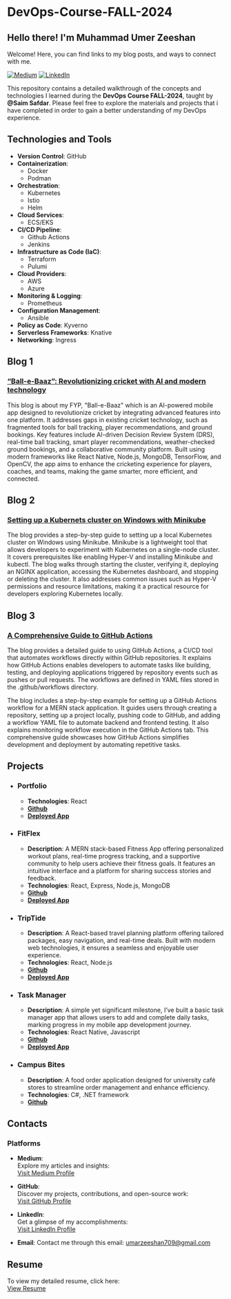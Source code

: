 # DevOps-Course-FALL-2024

## Hello there! I'm Muhammad Umer Zeeshan
Welcome! Here, you can find links to my blog posts, and ways to connect with me.

[![Medium](https://img.shields.io/badge/Medium-Follow-black?style=flat&logo=medium)](https://medium.com/@khalidhamza410)
[![LinkedIn](https://img.shields.io/badge/LinkedIn-Connect-blue?style=flat&logo=linkedin)](https://www.linkedin.com/in/muhammad-umer-zeeshan-365ab3284/)

This repository contains a detailed walkthrough of the concepts and technologies I learned during the **DevOps Course FALL-2024**, taught by **@Saim Safdar**.
Please feel free to explore the materials and projects that i have completed in order to gain a better understanding of my DevOps experience.

## Technologies and Tools

- **Version Control**: GitHub
- **Containerization**: 
  - Docker
  - Podman
- **Orchestration**: 
  - Kubernetes
  - Istio
  - Helm
- **Cloud Services**: 
  - ECS/EKS
- **CI/CD Pipeline**:
  - Github Actions
  - Jenkins
- **Infrastructure as Code (IaC)**: 
  - Terraform
  - Pulumi
- **Cloud Providers**:
  - AWS
  - Azure
- **Monitoring & Logging**:
  - Prometheus
- **Configuration Management**:
  - Ansible
- **Policy as Code**: Kyverno
- **Serverless Frameworks**: Knative
- **Networking**: Ingress

## Blog 1

### [“Ball-e-Baaz”: Revolutionizing cricket with AI and modern technology ](https://medium.com/@umarzeeshan709/ball-e-baaz-revolutionizing-cricket-with-ai-and-modern-technology-6ea9034e945d)

This blog is about my FYP, "Ball-e-Baaz" which is an AI-powered mobile app designed to revolutionize cricket by integrating advanced features into one platform. It addresses gaps in existing cricket technology, such as fragmented tools for ball tracking, player recommendations, and ground bookings. Key features include AI-driven Decision Review System (DRS), real-time ball tracking, smart player recommendations, weather-checked ground bookings, and a collaborative community platform. Built using modern frameworks like React Native, Node.js, MongoDB, TensorFlow, and OpenCV, the app aims to enhance the cricketing experience for players, coaches, and teams, making the game smarter, more efficient, and connected.

## Blog 2

### [Setting up a Kubernets cluster on Windows with Minikube ](https://medium.com/@umarzeeshan709/setting-up-a-kubernets-cluster-on-windows-with-minikube-67fa19e3d6a5)

The blog provides a step-by-step guide to setting up a local Kubernetes cluster on Windows using Minikube. Minikube is a lightweight tool that allows developers to experiment with Kubernetes on a single-node cluster. It covers prerequisites like enabling Hyper-V and installing Minikube and kubectl. The blog walks through starting the cluster, verifying it, deploying an NGINX application, accessing the Kubernetes dashboard, and stopping or deleting the cluster. It also addresses common issues such as Hyper-V permissions and resource limitations, making it a practical resource for developers exploring Kubernetes locally.

## Blog 3

### [A Comprehensive Guide to GitHub Actions ](https://medium.com/@umarzeeshan709/a-comprehensive-guide-to-github-actions-73b4c7bd3255)

The blog provides a detailed guide to using GitHub Actions, a CI/CD tool that automates workflows directly within GitHub repositories. It explains how GitHub Actions enables developers to automate tasks like building, testing, and deploying applications triggered by repository events such as pushes or pull requests. The workflows are defined in YAML files stored in the .github/workflows directory.

The blog includes a step-by-step example for setting up a GitHub Actions workflow for a MERN stack application. It guides users through creating a repository, setting up a project locally, pushing code to GitHub, and adding a workflow YAML file to automate backend and frontend testing. It also explains monitoring workflow execution in the GitHub Actions tab. This comprehensive guide showcases how GitHub Actions simplifies development and deployment by automating repetitive tasks.

## Projects
- ### Portfolio
    - **Technologies**: React
    - **[Github](https://github.com/umer2k200/Portfolio-React)**
    - **[Deployed App](https://portfolio-react-navy-pi.vercel.app/)**
- ### FitFlex
    - **Description**: 
        A MERN stack-based Fitness App offering personalized workout plans, real-time progress tracking, and a supportive community to help users achieve their fitness goals. It features an intuitive interface and a platform for sharing success stories and feedback.
    - **Technologies**: React, Express, Node.js, MongoDB
    - **[Github](https://github.com/umer2k200/FItFlex.git)**
    - **[Deployed App](https://fit-club-react-alpha.vercel.app/)**
- ### TripTide
    - **Description**: 
        A React-based travel planning platform offering tailored packages, easy navigation, and real-time deals. Built with modern web technologies, it ensures a seamless and enjoyable user experience.
    - **Technologies**: React, Node.js
    - **[Github](https://github.com/umer2k200/TripTide.git)**
    - **[Deployed App](https://trip-tide-vq6s.vercel.app/)**
- ### Task Manager
    - **Description**:
        A simple yet significant milestone, I’ve built a basic task manager app that allows users to add and complete daily tasks, marking progress in my mobile app development journey.
    - **Technologies**: React Native, Javascript
    - **[Github](https://github.com/umer2k200/Task-Manager.git)**
    - **[Deployed App](https://taskmanager-cwywnzu37-umer2k200s-projects.vercel.app/)**
- ### Campus Bites
    - **Description**:
        A food order application designed for university café stores to streamline order management and enhance efficiency.
    - **Technologies**: C#, .NET framework
    - **[Github](https://github.com/umer2k200/Campus-Bites.git)**

## Contacts

### Platforms

- **Medium**:  
  Explore my articles and insights:  
  [Visit Medium Profile](https://medium.com/@umarzeeshan709)

- **GitHub**:  
  Discover my projects, contributions, and open-source work:  
  [Visit GitHub Profile](https://github.com/umer2k200)

- **LinkedIn**:  
  Get a glimpse of my accomplishments:  
  [Visit LinkedIn Profile](www.linkedin.com/in/muhammad-umer-zeeshan-365ab3284)

- **Email**:
  Contact me through this email:
  [umarzeeshan709@gmail.com](umarzeeshan709@gmail.com)

## Resume

To view my detailed resume, click here:  
[View Resume](https://drive.google.com/file/d/122jmKTgjt2M8ypV1I0jN0Zqa1wUMCbZh/view?usp=drive_link)
